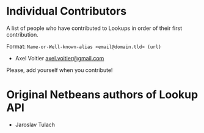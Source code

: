 Individual Contributors
=======================

A list of people who have contributed to Lookups in order of their first
contribution.

Format: ```Name-or-Well-known-alias <email@domain.tld> (url)```

* Axel Voitier <axel.voitier@gmail.com>

Please, add yourself when you contribute!

Original Netbeans authors of Lookup API
=======================================

* Jaroslav Tulach
